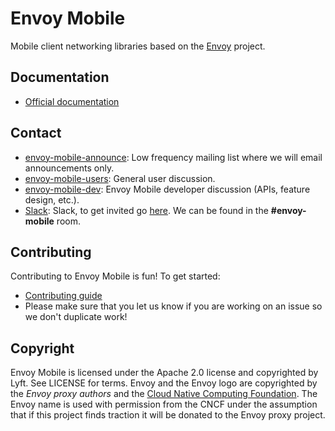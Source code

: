 # Envoy Mobile

Mobile client networking libraries based on the [Envoy](https://www.envoyproxy.io/) project.

## Documentation

- [Official documentation](https://envoy-mobile.github.io/docs/envoy-mobile/latest/index.html)

## Contact

* [envoy-mobile-announce](https://groups.google.com/forum/#!forum/envoy-mobile-announce): Low
  frequency mailing list where we will email announcements only.
* [envoy-mobile-users](https://groups.google.com/forum/#!forum/envoy-mobile-users): General user
  discussion.
* [envoy-mobile-dev](https://groups.google.com/forum/#!forum/envoy-mobile-dev): Envoy Mobile
  developer discussion (APIs, feature design, etc.).
* [Slack](https://envoyproxy.slack.com/): Slack, to get invited go
  [here](https://envoyslack.cncf.io). We can be found in the **#envoy-mobile** room.

## Contributing

Contributing to Envoy Mobile is fun! To get started:

* [Contributing guide](CONTRIBUTING.md)
* Please make sure that you let us know if you are working on an issue so we don't duplicate work!

## Copyright

Envoy Mobile is licensed under the Apache 2.0 license and copyrighted by Lyft. See LICENSE for
terms. Envoy and the Envoy logo are copyrighted by the *Envoy proxy authors* and the
[Cloud Native Computing Foundation](https://cncf.io). The Envoy name is used with permission from
the CNCF under the assumption that if this project finds traction it will be donated to the
Envoy proxy project.
